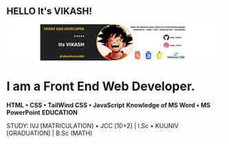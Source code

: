 ## HELLO It's VIKASH!
![Banner](https://github.com/Ninja-Vikash/Assets/blob/main/Profile/linkedIn%20New%20Banner.png)
# I am a Front End Web Developer.
**HTML • CSS • TailWind CSS • JavaScript**
**Knowledge of MS Word • MS PowerPoint**
**EDUCATION**<br>
<p>
STUDY: IVJ [MATRICULATION] • JCC [10+2] | I.Sc • KUUNIV [GRADUATION] | B.Sc (MATH)
</p>
